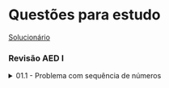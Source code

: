 # Questões para estudo
[Solucionário](/resolucao/res_0nav.md)
### Revisão AED I

<details>
  <summary>01.1 - Problema com sequência de números</summary>

Elabore um programa que leia uma sequência de números, e:
- se a quantidade de numeros lidos for uma numero primo calcule e exiba a media dos valores obtidos
- senão, se a quantidade for par, apresente o maior numero lido; ou se for impar, apresenta o menor
- lido

</details>